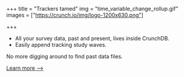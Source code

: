 +++
title = "Trackers tamed"
img = "time_variable_change_rollup.gif"
images = ["https://crunch.io/img/logo-1200x630.png"]


+++

<ul>
    <li>All your survey data, past and present, lives inside CrunchDB.</li>
    <li>Easily append tracking study waves.</li>
</ul>

<p>No more digging around to find past data files.</p>

<a class="a-link" href="crunchdb">Learn more &#10230;</a>
